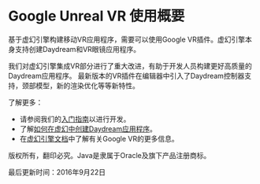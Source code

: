 ﻿# Google Unreal VR 使用概要

基于虚幻引擎构建移动VR应用程序，需要可以使用Google VR插件。虚幻引擎本身支持创建Daydream和VR眼镜应用程序。

我们对虚幻引擎集成VR部分进行了重大改进，有助于开发人员构建更好高质量的Daydream应用程序。 最新版本的VR插件在编辑器中引入了Daydream控制器支持，颈部模型，新的渲染优化等等新特性。

了解更多：

* 请参阅我们的[入门指南](https://developers.google.com/vr/unreal/get-started)以进行开发。
* 了解[如何在虚幻中创建Daydream应用程序](https://developers.google.com/vr/unreal/daydream-in-unreal)。
* 在[虚幻引擎文档](https://docs.unrealengine.com/latest/INT/Platforms/GoogleVR/index.html)中了解有关Google VR的更多信息。

版权所有，翻印必究。Java是隶属于Oracle及旗下产品注册商标。

最后更新时间：2016年9月22日